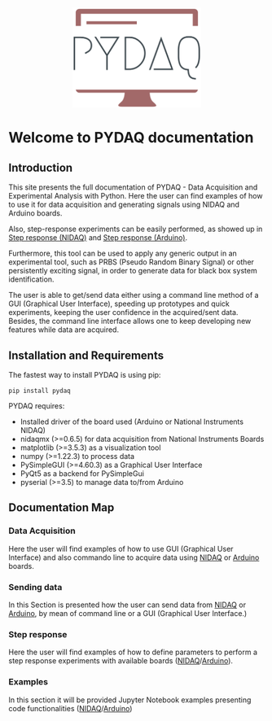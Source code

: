 <p align="center">
  <img src="img/logo.png" alt= “” class=“center” width="50%" height="50%">
</p>


# Welcome to PYDAQ documentation

## Introduction

This site presents the full documentation of PYDAQ - Data Acquisition and Experimental Analysis with Python. 
Here the user can find examples of how to use it for data acquisition and generating 
signals using NIDAQ and Arduino boards. 

Also, step-response experiments can be easily performed, as showed up
in [Step response (NIDAQ)](step_response_nidaq) and [Step response (Arduino)](step_response_arduino).

Furthermore, this tool can be used to apply any generic output in an experimental
tool, such as PRBS (Pseudo Random Binary Signal) or other persistently exciting signal, in order to generate
data for black box system identification.

The user is able to get/send data either using a command line method 
of a GUI (Graphical User Interface), speeding up prototypes and quick 
experiments, keeping the user confidence in the acquired/sent data. 
Besides, the command line interface allows one to keep developing new features 
while data are acquired.


## Installation and Requirements

The fastest way to install PYDAQ is using pip:

```console
pip install pydaq
```

PYDAQ requires:

- Installed driver of the board used (Arduino or National Instruments NIDAQ)
- nidaqmx (>=0.6.5) for data acquisition from National Instruments Boards
- matplotlib (>=3.5.3) as a visualization tool
- numpy (>=1.22.3) to process data
- PySimpleGUI (>=4.60.3) as a Graphical User Interface
- PyQt5 as a backend for PySimpleGui
- pyserial (>=3.5) to manage data to/from Arduino



## Documentation Map

### Data Acquisition

Here the user will find examples of how to use GUI (Graphical User Interface) and 
also commando line to acquire data using [NIDAQ](get_data_nidaq) or [Arduino](get_data_arduino) boards.

### Sending data

In this Section is presented how the user can send data from [NIDAQ](send_data_nidaq) or [Arduino](send_data_arduino), 
by mean of command line or a GUI (Graphical User Interface.)

### Step response

Here the user will find examples of how to define parameters to perform 
a step response experiments with available boards ([NIDAQ](step_response_nidaq)/[Arduino](step_response_arduino)).

### Examples

In this section it will be provided Jupyter Notebook examples
presenting code functionalities ([NIDAQ](jupyter_notebooks)/[Arduino](jupyter_notebooks))
